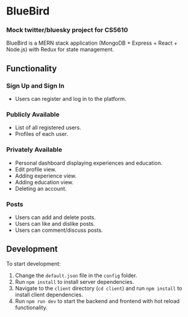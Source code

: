 # BlueBird

### Mock twitter/bluesky project for CS5610

BlueBird is a MERN stack application (MongoDB + Express + React + Node.js) with Redux for state management.

## Functionality

### Sign Up and Sign In
- Users can register and log in to the platform.

### Publicly Available
- List of all registered users.
- Profiles of each user.

### Privately Available
- Personal dashboard displaying experiences and education.
- Edit profile view.
- Adding experience view.
- Adding education view.
- Deleting an account.

### Posts
- Users can add and delete posts.
- Users can like and dislike posts.
- Users can comment/discuss posts.

## Development

To start development:

1. Change the `default.json` file in the `config` folder.
2. Run `npm install` to install server dependencies.
3. Navigate to the `client` directory (`cd client`) and run `npm install` to install client dependencies.
4. Run `npm run dev` to start the backend and frontend with hot reload functionality.
